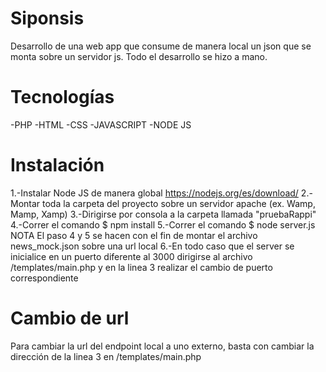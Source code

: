 # Siponsis
Desarrollo de una web app que consume de manera local un json que se monta sobre un servidor js.
Todo el desarrollo se hizo a mano.

# Tecnologías
-PHP
-HTML
-CSS
-JAVASCRIPT
-NODE JS

# Instalación
1.-Instalar Node JS de manera global https://nodejs.org/es/download/
2.-Montar toda la carpeta del proyecto sobre un servidor apache (ex. Wamp, Mamp, Xamp)
3.-Dirigirse por consola a la carpeta llamada "pruebaRappi"
4.-Correr el comando $ npm install
5.-Correr el comando $ node server.js
NOTA El paso 4 y 5 se hacen con el fin de montar el archivo news_mock.json sobre una url local
6.-En todo caso que el server se inicialice en un puerto diferente al 3000 dirigirse al archivo /templates/main.php y en la linea 3 realizar el cambio de puerto correspondiente

# Cambio de url
Para cambiar la url del endpoint local a uno externo, basta con cambiar la dirección de la linea 3
en /templates/main.php
